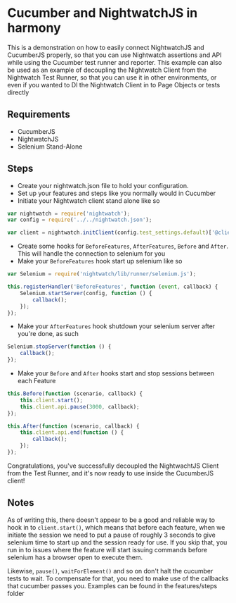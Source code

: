 # Cucumber and NightwatchJS in harmony

This is a demonstration on how to easily connect NightwatchJS and CucumberJS properly, so that you can use Nightwatch
assertions and API while using the Cucumber test runner and reporter. This example can also be used as an example
of decoupling the Nightwatch Client from the Nightwatch Test Runner, so that you can use it in other environments, or
even if you wanted to DI the Nightwatch Client in to Page Objects or tests directly

## Requirements
 * CucumberJS
 * NightwatchJS
 * Selenium Stand-Alone
 
## Steps

 * Create your nightwatch.json file to hold your configuration.
 * Set up your features and steps like you normally would in Cucumber
 * Initiate your Nightwatch client stand alone like so
  
  ```js
  var nightwatch = require('nightwatch');
  var config = require('../../nightwatch.json');
  
  var client = nightwatch.initClient(config.test_settings.default)['@client'];
  ```
  
 * Create some hooks for `BeforeFeatures`, `AfterFeatures`, `Before` and `After`. This will handle the connection to
 selenium for you
 * Make your `BeforeFeatures` hook start up selenium like so
 
 ```js
 var Selenium = require('nightwatch/lib/runner/selenium.js');
 
 this.registerHandler('BeforeFeatures', function (event, callback) {
     Selenium.startServer(config, function () {
         callback();
     });
 });
 ```
 
 * Make your `AfterFeatures` hook shutdown your selenium server after you're done, as such
 ```js
 Selenium.stopServer(function () {
     callback();
 });
 ```
 
 * Make your `Before` and `After` hooks start and stop sessions between each Feature
 ```js
 this.Before(function (scenario, callback) {
     this.client.start();
     this.client.api.pause(3000, callback);
 });

 this.After(function (scenario, callback) {
     this.client.api.end(function () {
         callback();
     });
 });
 ```
 
Congratulations, you've successfully decoupled the NightwachtJS Client from the Test Runner, and it's now ready to
use inside the CucumberJS client!

## Notes
As of writing this, there doesn't appear to be a good and reliable way to hook in to `client.start()`, which means that
before each feature, when we initiate the session we need to put a pause of roughly 3 seconds to give selenium time to
start up and the session ready for use. If you skip that, you run in to issues where the feature will start issuing
commands before selenium has a browser open to execute them.

Likewise, `pause()`, `waitForElement()` and so on don't halt the cucumber tests to wait. To compensate for that, you need
to make use of the callbacks that cucumber passes you. Examples can be found in the features/steps folder